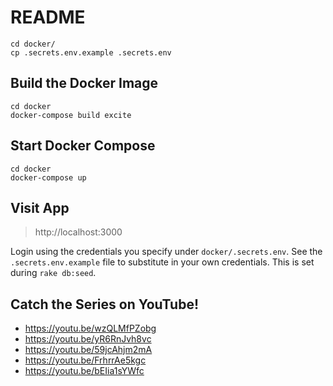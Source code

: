 # README

```
cd docker/
cp .secrets.env.example .secrets.env
```

## Build the Docker Image

```
cd docker
docker-compose build excite
```

## Start Docker Compose

```
cd docker
docker-compose up
```

## Visit App

> http://localhost:3000

Login using the credentials you specify under `docker/.secrets.env`. See the `.secrets.env.example` file to substitute in your own credentials. This is set during `rake db:seed`.


## Catch the Series on YouTube!

* https://youtu.be/wzQLMfPZobg
* https://youtu.be/yR6RnJvh8vc
* https://youtu.be/59jcAhjm2mA
* https://youtu.be/FrhrrAe5kgc
* https://youtu.be/bEIia1sYWfc
